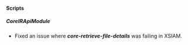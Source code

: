 #### Scripts

##### CoreIRApiModule

- Fixed an issue where ***core-retrieve-file-details*** was failing in XSIAM.